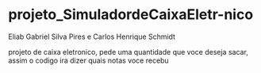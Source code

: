 # projeto_SimuladordeCaixaEletr-nico

Eliab Gabriel Silva Pires e Carlos Henrique Schmidt

projeto de caixa eletronico, pede uma quantidade que voce deseja sacar, assim o codigo ira dizer quais notas voce recebu
